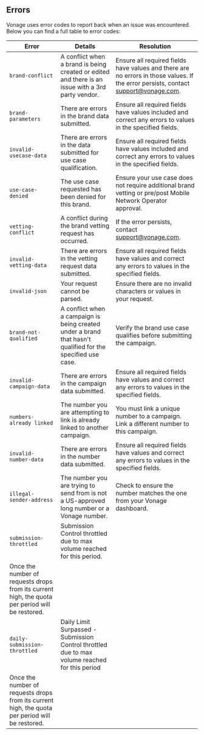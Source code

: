 ## Errors

Vonage uses error codes to report back when an issue was encountered. Below you can find a full table to error codes:

Error | Details | Resolution
-- | -- | --
`brand-conflict` | A conflict when a brand is being created or edited and there is an issue with a 3rd party vendor. | Ensure all required fields have values and there are no errors in those values. If the error persists, contact [support@vonage.com](support@vonage.com).
`brand-parameters` | There are errors in the brand data submitted. | Ensure all required fields have values included and correct any errors to values in the specified fields.
`invalid-usecase-data` | There are errors in the data submitted for use case qualification. | Ensure all required fields have values included and correct any errors to values in the specified fields.
`use-case-denied` | The use case requested has been denied for this brand. | Ensure your use case does not require additional brand vetting or pre/post Mobile Network Operator approval.
`vetting-conflict` | A conflict during the brand vetting request has occurred. | If the error persists, contact [support@vonage.com](support@vonage.com).
`invalid-vetting-data` | There are errors in the vetting request data submitted. | Ensure all required fields have values and correct any errors to values in the specified fields.
`invalid-json` | Your request cannot be parsed. | Ensure there are no invalid characters or values in your request.
`brand-not-qualified` | A conflict when a campaign is being created under a brand that hasn't qualified for the specified use case. | Verify the brand use case qualifies before submitting the campaign.
`invalid-campaign-data` | There are errors in the campaign data submitted. | Ensure all required fields have values and correct any errors to values in the specified fields.
`numbers-already linked` | The number you are attempting to link is already linked to another campaign. | You must link a unique number to a campaign. Link a different number to this campaign.
`invalid-number-data` | There are errors in the number data submitted. | Ensure all required fields have values and correct any errors to values in the specified fields.
`illegal-sender-address` | The number you are trying to send from is not a US-approved long number or a Vonage number. | Check to ensure the number matches the one from your Vonage dashboard.
`submission-throttled` | Submission Control throttled due to max volume reached for this period.
| Once the number of requests drops from its current high, the quota per period will be restored.
`daily-submission-throttled` | Daily Limit Surpassed - Submission Control throttled due to max volume reached for this period
 | Once the number of requests drops from its current high, the quota per period will be restored.
